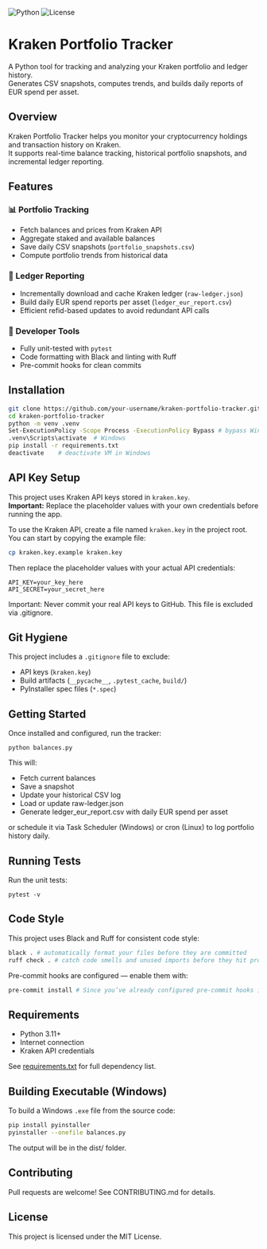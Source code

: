![Python](https://img.shields.io/badge/python-3.11+-blue)
![License](https://img.shields.io/badge/license-MIT-green)

# Kraken Portfolio Tracker

A Python tool for tracking and analyzing your Kraken portfolio and ledger history.  
Generates CSV snapshots, computes trends, and builds daily reports of EUR spend per asset.

## Overview

Kraken Portfolio Tracker helps you monitor your cryptocurrency holdings and transaction history on Kraken.  
It supports real-time balance tracking, historical portfolio snapshots, and incremental ledger reporting.

## Features

### 📊 Portfolio Tracking
- Fetch balances and prices from Kraken API
- Aggregate staked and available balances
- Save daily CSV snapshots (`portfolio_snapshots.csv`)
- Compute portfolio trends from historical data

### 📁 Ledger Reporting
- Incrementally download and cache Kraken ledger (`raw-ledger.json`)
- Build daily EUR spend reports per asset (`ledger_eur_report.csv`)
- Efficient refid-based updates to avoid redundant API calls

### 🧪 Developer Tools
- Fully unit-tested with `pytest`
- Code formatting with Black and linting with Ruff
- Pre-commit hooks for clean commits

## Installation

```bash
git clone https://github.com/your-username/kraken-portfolio-tracker.git
cd kraken-portfolio-tracker
python -m venv .venv
Set-ExecutionPolicy -Scope Process -ExecutionPolicy Bypass # bypass Windows policies for VM current session
.venv\Scripts\activate  # Windows
pip install -r requirements.txt
deactivate    # deactivate VM in Windows
```

## API Key Setup

This project uses Kraken API keys stored in `kraken.key`.  
**Important:** Replace the placeholder values with your own credentials before running the app.

To use the Kraken API, create a file named `kraken.key` in the project root.  
You can start by copying the example file:

```bash
cp kraken.key.example kraken.key
```

Then replace the placeholder values with your actual API credentials:
```
API_KEY=your_key_here
API_SECRET=your_secret_here
```
Important: Never commit your real API keys to GitHub. This file is excluded via .gitignore.

## Git Hygiene

This project includes a `.gitignore` file to exclude:
- API keys (`kraken.key`)
- Build artifacts (`__pycache__`, `.pytest_cache`, `build/`)
- PyInstaller spec files (`*.spec`)

## Getting Started

Once installed and configured, run the tracker:

```
python balances.py
```
This will:
- Fetch current balances
- Save a snapshot
- Update your historical CSV log
- Load or update raw-ledger.json
- Generate ledger_eur_report.csv with daily EUR spend per asset

or schedule it via Task Scheduler (Windows) or cron (Linux) to log portfolio history daily.

## Running Tests

Run the unit tests:
```
pytest -v
```

## Code Style

This project uses Black and Ruff for consistent code style:
```bash
black . # automatically format your files before they are committed
ruff check . # catch code smells and unused imports before they hit production
```

Pre-commit hooks are configured — enable them with:
```bash
pre-commit install # Since you’ve already configured pre-commit hooks in .pre-commit-config.yaml, you can enable them locally. Now every time you run git commit, Black and Ruff will automatically check your files before they are committed — so your CI will stay green without extra work.
```

## Requirements

- Python 3.11+
- Internet connection
- Kraken API credentials

See [requirements.txt](requirements.txt) for full dependency list.

## Building Executable (Windows)

To build a Windows `.exe` file from the source code:

```bash
pip install pyinstaller
pyinstaller --onefile balances.py
```
The output will be in the dist/ folder.

## Contributing

Pull requests are welcome! See CONTRIBUTING.md for details.

## License

This project is licensed under the MIT License.
